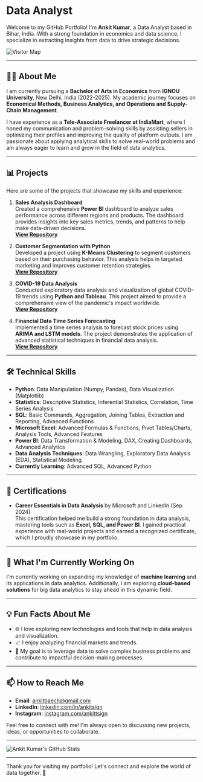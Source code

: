 # **Data Analyst**

Welcome to my GitHub Portfolio! I'm **Ankit Kumar**, a Data Analyst based in Bihar, India. With a strong foundation in economics and data science, I specialize in extracting insights from data to drive strategic decisions. 

![Visitor Map](https://visitor-badge.laobi.icu/badge?page_id=ankitkumar.ankitkumar)

---

## **👨‍🎓 About Me**

I am currently pursuing a **Bachelor of Arts in Economics** from **IGNOU University**, New Delhi, India (2022-2025). My academic journey focuses on **Economical Methods, Business Analytics, and Operations and Supply-Chain Management**.  

I have experience as a **Tele-Associate Freelancer at IndiaMart**, where I honed my communication and problem-solving skills by assisting sellers in optimizing their profiles and improving the quality of platform outputs. I am passionate about applying analytical skills to solve real-world problems and am always eager to learn and grow in the field of data analytics.

---

## **📊 Projects**

Here are some of the projects that showcase my skills and experience:

1. **Sales Analysis Dashboard**  
   Created a comprehensive **Power BI** dashboard to analyze sales performance across different regions and products. The dashboard provides insights into key sales metrics, trends, and patterns to help make data-driven decisions.  
   **[View Repository](#)**

2. **Customer Segmentation with Python**  
   Developed a project using **K-Means Clustering** to segment customers based on their purchasing behavior. This analysis helps in targeted marketing and improves customer retention strategies.  
   **[View Repository](#)**

3. **COVID-19 Data Analysis**  
   Conducted exploratory data analysis and visualization of global COVID-19 trends using **Python and Tableau**. This project aimed to provide a comprehensive view of the pandemic's impact worldwide.  
   **[View Repository](#)**

4. **Financial Data Time Series Forecasting**  
   Implemented a time series analysis to forecast stock prices using **ARIMA and LSTM models**. The project demonstrates the application of advanced statistical techniques in financial data analysis.  
   **[View Repository](#)**

---

## **🛠️ Technical Skills**

- **Python**: Data Manipulation (Numpy, Pandas), Data Visualization (Matplotlib)
- **Statistics**: Descriptive Statistics, Inferential Statistics, Correlation, Time Series Analysis
- **SQL**: Basic Commands, Aggregation, Joining Tables, Extraction and Reporting, Advanced Functions
- **Microsoft Excel**: Advanced Formulas & Functions, Pivot Tables/Charts, Analysis Tools, Advanced Features
- **Power BI**: Data Transformation & Modeling, DAX, Creating Dashboards, Advanced Analytics
- **Data Analysis Techniques**: Data Wrangling, Exploratory Data Analysis (EDA), Statistical Modeling
- **Currently Learning**: Advanced SQL, Advanced Python

---

## **🏅 Certifications**

- **Career Essentials in Data Analysis** by Microsoft and LinkedIn (Sep 2024)  
  This certification helped me build a strong foundation in data analysis, mastering tools such as **Excel, SQL, and Power BI**. I gained practical experience with real-world projects and earned a recognized certificate, which I proudly showcase in my portfolio.

---

## **🌱 What I'm Currently Working On**

I'm currently working on expanding my knowledge of **machine learning** and its applications in data analytics. Additionally, I am exploring **cloud-based solutions** for big data analytics to stay ahead in this dynamic field.

---

## **💡 Fun Facts About Me**

- 🌐 I love exploring new technologies and tools that help in data analysis and visualization.
- 📈 I enjoy analyzing financial markets and trends.
- 🎯 My goal is to leverage data to solve complex business problems and contribute to impactful decision-making processes.

---

## **📫 How to Reach Me**

- **Email**: ankitbaech@gmail.com
- **LinkedIn**: [linkedin.com/in/ankitsign](https://www.linkedin.com/in/ankitsign/)  
- **Instagram**: [instagram.com/ankittsign](https://www.instagram.com/ankittsign/)

Feel free to connect with me! I'm always open to discussing new projects, ideas, or opportunities to collaborate.

---

![Ankit Kumar's GitHub Stats](https://github-readme-stats.vercel.app/api?username=ankitkumar&show_icons=true&theme=radical)


---

Thank you for visiting my portfolio! Let's connect and explore the world of data together. 🚀

